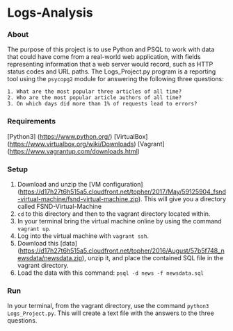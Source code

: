 # Logs-Analysis

### About

  The purpose of this project is to use Python and PSQL to work with data that could have come from a real-world web application, with    fields representing information that a web server would record, such as HTTP status codes and URL paths. The Logs_Project.py program is a reporting tool using the `psycopg2` module for answering the following three questions:

    1. What are the most popular three articles of all time? 
    2. Who are the most popular article authors of all time?
    3. On which days did more than 1% of requests lead to errors?

### Requirements

  [Python3] (https://www.python.org/)
  [VirtualBox] (https://www.virtualbox.org/wiki/Downloads)
  [Vagrant] (https://www.vagrantup.com/downloads.html)

### Setup

  1. Download and unzip the [VM configuration] (https://d17h27t6h515a5.cloudfront.net/topher/2017/May/59125904_fsnd-virtual-machine/fsnd-virtual-machine.zip). This will give you a directory called FSND-Virtual-Machine
  2. `cd` to this directory and then to the vagrant directory located within.
  3. In your terminal bring the virtual machine online by using the command `vagrant up`.
  4. Log into the virtual machine with `vagrant ssh`.
  5. Download this [data] (https://d17h27t6h515a5.cloudfront.net/topher/2016/August/57b5f748_newsdata/newsdata.zip), unzip it, and place the contained SQL file in the vagrant directory.
  6. Load the data with this command: `psql -d news -f newsdata.sql`

### Run

  In your terminal, from the vagrant directory, use the command `python3 Logs_Project.py`. This will create a text file with the answers to the three questions.
